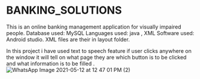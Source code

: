 # BANKING_SOLUTIONS
This is an online banking management application for visually impaired people. 
Database used: MySQL
Languages used: java , XML 
Software used: Android studio.
XML files are their in layout folder.

In this project i have used text to speech feature if user clicks anywhere on the window it will tell on what page they are which button is to be clicked and what information is to be filled .![WhatsApp Image 2021-05-12 at 12 47 01 PM (2)](https://user-images.githubusercontent.com/83900221/117934954-d2afe400-b320-11eb-9505-9a5294cb6510.jpeg)

